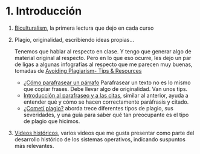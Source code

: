 # 1. Introducción

1. [Biculturalism](https://www.joelonsoftware.com/2003/12/14/biculturalism/),
   la primera lectura que dejo en cada curso
2. Plagio, originalidad, escribiendo ideas propias...

   Tenemos que hablar al respecto en clase. Y tengo que generar algo
   de material original al respecto. Pero en lo que eso ocurre, les
   dejo un par de ligas a algunas infografías al respecto que me
   parecen muy buenas, tomadas de [Avoiding Plagiarism- Tips &
   Resources](https://libguides.utep.edu/c.php?g=525615&p=3593136)
    - [¿Cómo parafrasear un
        párrafo](https://s3.amazonaws.com/libapps/accounts/7566/images/how-to-paraphrase-a-paragraph.jpg)
        Parafrasear un texto no es lo mismo que copiar frases. Debe
        llevar algo de originalidad. Van unos tips.
    - [Introducción al parafraseo y a las
      citas](https://s3.amazonaws.com/libapps/accounts/7566/images/paraphrasing_and_quoting_101.jpg),
      similar al anterior, ayuda a entender qué y cómo se hacen
      correctamente paráfrasis y citado.
    - [¿Cometí
      plagio?](http://thevisualcommunicationguy.com/wp-content/uploads/2014/09/Infographic_Did-I-Plagiarize1.jpg)
      aborda trece diferentes tipos de plagio, sus severidades, y una
      guía para saber qué tan preocupante es el tipo de plagio que
      hicimos.
2. [Videos históricos](./videos_introduccion.md),
   varios videos que me gusta presentar como parte del desarrollo
   histórico de los sistemas operativos, indicando suspuntos más
   relevantes.

